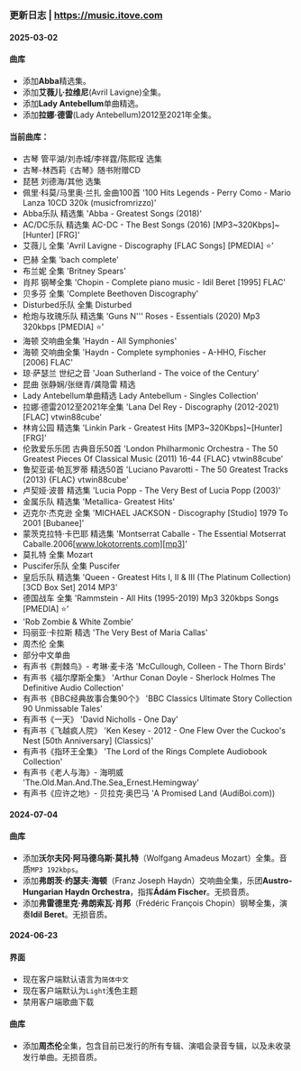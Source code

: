 ### 更新日志 | https://music.itove.com 

#### 2025-03-02
#### 曲库
* 添加**Abba**精选集。
* 添加**艾薇儿·拉维尼**(Avril Lavigne)全集。
* 添加**Lady Antebellum**单曲精选。
* 添加**拉娜·德雷**(Lady Antebellum)2012至2021年全集。

#### 当前曲库：
* 古琴 管平湖/刘赤城/李祥霆/陈熙珵 选集
* 古琴-林西莉《古琴》随书附赠CD
* 琵琶 刘德海/其他 选集
* 佩里·科莫/马里奥·兰扎 金曲100首 '100 Hits Legends - Perry Como - Mario Lanza 10CD 320k (musicfromrizzo)'
* Abba乐队 精选集 'Abba - Greatest Songs (2018)'
* AC/DC乐队 精选集 AC-DC - The Best Songs (2016) [MP3~320Kbps]~[Hunter] [FRG]'
* 艾薇儿 全集 'Avril Lavigne - Discography [FLAC Songs] [PMEDIA] ⭐️'
* 巴赫 全集 'bach complete'
* 布兰妮 全集 'Britney Spears'
* 肖邦 钢琴全集 'Chopin - Complete piano music - Idil Beret [1995]  FLAC'
* 贝多芬 全集 'Complete Beethoven Discography'
* Disturbed乐队 全集 Disturbed
* 枪炮与玫瑰乐队 精选集 'Guns N'\'' Roses - Essentials (2020) Mp3 320kbps [PMEDIA] ⭐️'
* 海顿 交响曲全集 'Haydn - All Symphonies'
* 海顿 交响曲全集 'Haydn - Complete symphonies - A-HHO, Fischer [2006]  FLAC'
* 琼·萨瑟兰 世纪之音 'Joan Sutherland - The voice of the Century'
* 昆曲 张静娴/张继青/龚隐雷 精选
* Lady Antebellum单曲精选 Lady Antebellum - Singles Collection'
* 拉娜·德雷2012至2021年全集 'Lana Del Rey - Discography (2012-2021) [FLAC] vtwin88cube'
* 林肯公园 精选集 'Linkin Park - Greatest Hits [MP3~320Kbps]~[Hunter] [FRG]'
* 伦敦爱乐乐团 古典音乐50首 'London Philharmonic Orchestra - The 50 Greatest Pieces Of Classical Music (2011) 16-44 {FLAC} vtwin88cube'
* 鲁契亚诺·帕瓦罗蒂 精选50首 'Luciano Pavarotti - The 50 Greatest Tracks (2013) {FLAC} vtwin88cube'
* 卢契娅·波普 精选集 'Lucia Popp - The Very Best of Lucia Popp (2003)'
* 金属乐队 精选集 'Metallica- Greatest Hits'
* 迈克尔·杰克逊 全集 'MICHAEL JACKSON - Discography [Studio] 1979 To 2001 [Bubanee]'
* 蒙茨克拉特·卡巴耶 精选集 'Montserrat Caballe - The Essential Motserrat Caballe.2006[www.lokotorrents.com][mp3]'
* 莫扎特 全集 Mozart
* Puscifer乐队 全集 Puscifer
* 皇后乐队 精选集 'Queen - Greatest Hits I, II & III (The Platinum Collection) [3CD Box Set] 2014 MP3'
* 德国战车 全集 'Rammstein - All Hits (1995-2019) Mp3 320kbps Songs [PMEDIA] ⭐️'
* 'Rob Zombie & White Zombie'
* 玛丽亚·卡拉斯 精选 'The Very Best of Maria Callas'
* 周杰伦 全集
* 部分中文单曲
* 有声书《荆棘鸟》- 考琳·麦卡洛 'McCullough, Colleen - The Thorn Birds'
* 有声书《福尔摩斯全集》 'Arthur Conan Doyle - Sherlock Holmes The Definitive Audio Collection'
* 有声书《BBC经典故事合集90个》 'BBC Classics Ultimate Story Collection 90 Unmissable Tales'
* 有声书《一天》 'David Nicholls - One Day'
* 有声书《飞越疯人院》 'Ken Kesey - 2012 - One Flew Over the Cuckoo's Nest [50th Anniversary] (Classics)'
* 有声书《指环王全集》 'The Lord of the Rings Complete Audiobook Collection'
* 有声书《老人与海》- 海明威 'The.Old.Man.And.The.Sea_Ernest.Hemingway'
* 有声书《应许之地》- 贝拉克·奥巴马 'A Promised Land (AudiBoi.com))

#### 2024-07-04
#### 曲库
* 添加**沃尔夫冈·阿马德乌斯·莫扎特**（Wolfgang Amadeus Mozart）全集。音质`MP3 192kbps`。
* 添加**弗朗茨·约瑟夫·海顿**（Franz Joseph Haydn）交响曲全集，乐团**Austro-Hungarian Haydn Orchestra**，指挥**Ádám Fischer**。无损音质。
* 添加**弗雷德里克·弗朗索瓦·肖邦**（Frédéric François Chopin）钢琴全集，演奏**Idil Beret**。无损音质。

#### 2024-06-23
#### 界面
* 现在客户端默认语言为`简体中文`
* 现在客户端默认为`Light`浅色主题
* 禁用客户端歌曲下载
#### 曲库
* 添加**周杰伦**全集，包含目前已发行的所有专辑、演唱会录音专辑，以及未收录发行单曲。无损音质。
